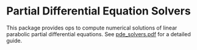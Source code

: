 # Partial Differential Equation Solvers

This package provides ops to compute numerical solutions of linear parabolic
partial differential equations. See [pde_solvers.pdf](pde_solvers.pdf) for a
detailed guide.
